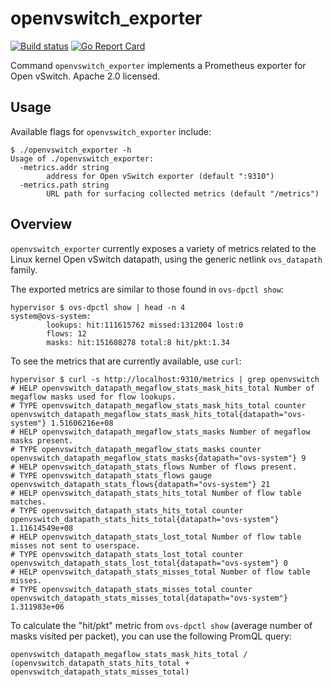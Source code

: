 # openvswitch_exporter

[![Build status](https://github.com/osism/openvswitch_exporter/actions/workflows/go.yml/badge.svg)](https://github.com/osism/openvswitch_exporter/actions/workflows/go.yml)
[![Go Report Card](https://goreportcard.com/badge/github.com/osism/openvswitch_exporter)](https://goreportcard.com/report/github.com/osism/openvswitch_exporter)

Command `openvswitch_exporter` implements a Prometheus exporter for Open
vSwitch. Apache 2.0 licensed.

## Usage

Available flags for `openvswitch_exporter` include:

```none
$ ./openvswitch_exporter -h
Usage of ./openvswitch_exporter:
  -metrics.addr string
        address for Open vSwitch exporter (default ":9310")
  -metrics.path string
        URL path for surfacing collected metrics (default "/metrics")
```

## Overview

`openvswitch_exporter` currently exposes a variety of metrics related to the
Linux kernel Open vSwitch datapath, using the generic netlink `ovs_datapath`
family.

The exported metrics are similar to those found in `ovs-dpctl show`:

```none
hypervisor $ ovs-dpctl show | head -n 4
system@ovs-system:
        lookups: hit:111615762 missed:1312004 lost:0
        flows: 12
        masks: hit:151608278 total:8 hit/pkt:1.34
```

To see the metrics that are currently available, use `curl`:

```none
hypervisor $ curl -s http://localhost:9310/metrics | grep openvswitch
# HELP openvswitch_datapath_megaflow_stats_mask_hits_total Number of megaflow masks used for flow lookups.
# TYPE openvswitch_datapath_megaflow_stats_mask_hits_total counter
openvswitch_datapath_megaflow_stats_mask_hits_total{datapath="ovs-system"} 1.51606216e+08
# HELP openvswitch_datapath_megaflow_stats_masks Number of megaflow masks present.
# TYPE openvswitch_datapath_megaflow_stats_masks counter
openvswitch_datapath_megaflow_stats_masks{datapath="ovs-system"} 9
# HELP openvswitch_datapath_stats_flows Number of flows present.
# TYPE openvswitch_datapath_stats_flows gauge
openvswitch_datapath_stats_flows{datapath="ovs-system"} 21
# HELP openvswitch_datapath_stats_hits_total Number of flow table matches.
# TYPE openvswitch_datapath_stats_hits_total counter
openvswitch_datapath_stats_hits_total{datapath="ovs-system"} 1.11614549e+08
# HELP openvswitch_datapath_stats_lost_total Number of flow table misses not sent to userspace.
# TYPE openvswitch_datapath_stats_lost_total counter
openvswitch_datapath_stats_lost_total{datapath="ovs-system"} 0
# HELP openvswitch_datapath_stats_misses_total Number of flow table misses.
# TYPE openvswitch_datapath_stats_misses_total counter
openvswitch_datapath_stats_misses_total{datapath="ovs-system"} 1.311983e+06
```

To calculate the "hit/pkt" metric from `ovs-dpctl show` (average number of masks
visited per packet), you can use the following PromQL query:

```none
openvswitch_datapath_megaflow_stats_mask_hits_total / (openvswitch_datapath_stats_hits_total + openvswitch_datapath_stats_misses_total)
```
